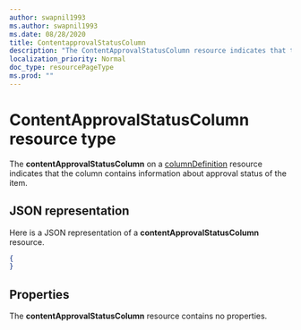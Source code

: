 ```yaml
---
author: swapnil1993
ms.author: swapnil1993
ms.date: 08/28/2020
title: ContentapprovalStatusColumn
description: "The ContentApprovalStatusColumn resource indicates that the column contains information about approval status of the item."
localization_priority: Normal
doc_type: resourcePageType
ms.prod: ""
---
```

# ContentApprovalStatusColumn resource type

The **contentApprovalStatusColumn** on a [columnDefinition](columnDefinition.md) resource indicates that the column contains information about approval status of the item.

## JSON representation

Here is a JSON representation of a **contentApprovalStatusColumn** resource.
<!-- { "blockType": "resource", "@odata.type": "microsoft.graph.contentApprovalStatusColumn" } -->

```json
{
}
```

## Properties

The **contentApprovalStatusColumn** resource contains no properties.

[columnDefinition]: columnDefinition.md
